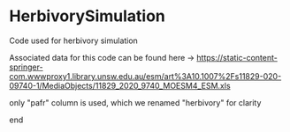 # HerbivorySimulation
Code used for herbivory simulation

Associated data for this code can be found here -> https://static-content-springer-com.wwwproxy1.library.unsw.edu.au/esm/art%3A10.1007%2Fs11829-020-09740-1/MediaObjects/11829_2020_9740_MOESM4_ESM.xls

only "pafr" column is used, which we renamed "herbivory" for clarity

end
